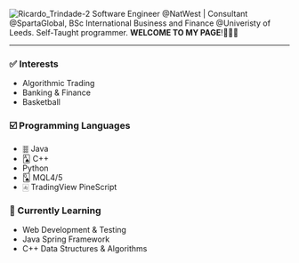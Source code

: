 ![Ricardo_Trindade-2](https://user-images.githubusercontent.com/115134319/207151061-55aa8857-e233-4872-9212-2191b13d681b.png)
Software Engineer @NatWest | Consultant @SpartaGlobal, BSc International Business and Finance @Univeristy of Leeds. Self-Taught programmer. **WELCOME TO MY PAGE**!👨🏾‍💻

---

### ✅ Interests

- Algorithmic Trading
- Banking & Finance
- Basketball

### ☑️ Programming Languages

- 🀞 Java
- 🂡 C++
- Python
- 🂭 MQL4/5
- 🀁 TradingView PineScript

### 🏁 Currently Learning

- Web Development & Testing
- Java Spring Framework
- C++ Data Structures & Algorithms
